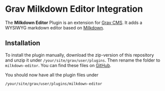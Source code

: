 # Grav Milkdown Editor Integration

The **Milkdown Editor** Plugin is an extension for [Grav CMS](https://github.com/getgrav/grav). It adds a WYSIWYG markdown editor based on [Milkdown](https://milkdown.dev/).

## Installation

To install the plugin manually, download the zip-version of this repository and unzip it under `/your/site/grav/user/plugins`. Then rename the folder to `milkdown-editor`. You can find these files on [GitHub](https://github.com/Ocarthon/grav-plugin-milkdown-editor/releases).

You should now have all the plugin files under

    /your/site/grav/user/plugins/milkdown-editor
